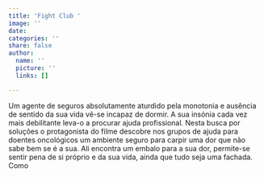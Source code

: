 ```yaml
---
title: 'Fight Club '
image: ''
date: 
categories: ''
share: false
author:
  name: ''
  picture: ''
  links: []

---
```

Um agente de seguros absolutamente aturdido pela monotonia e ausência de sentido da sua vida vê-se incapaz de dormir. A sua insónia cada vez mais debilitante leva-o a procurar ajuda profissional. Nesta busca por soluções o protagonista do filme descobre nos grupos de ajuda para doentes oncológicos um ambiente seguro para carpir uma dor que não sabe bem se é a sua. Ali encontra um embalo para a sua dor, permite-se sentir pena de si próprio e da sua vida, ainda que tudo seja uma fachada.  Como 